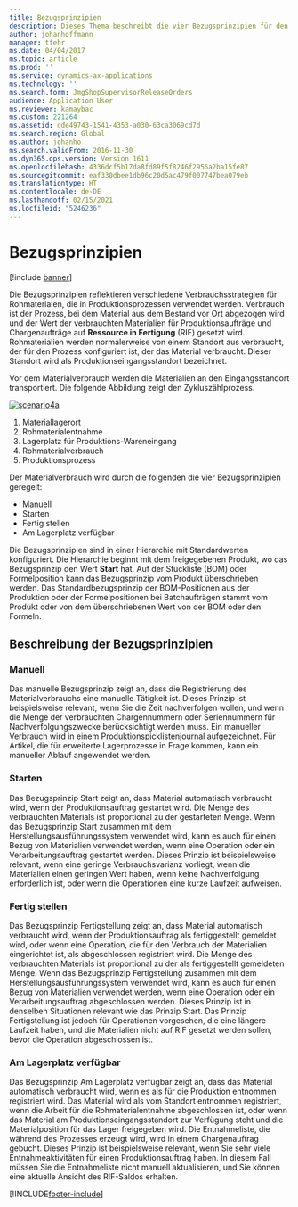 ```yaml
---
title: Bezugsprinzipien
description: Dieses Thema beschreibt die vier Bezugsprinzipien für den Rohmaterialverbrauch.
author: johanhoffmann
manager: tfehr
ms.date: 04/04/2017
ms.topic: article
ms.prod: ''
ms.service: dynamics-ax-applications
ms.technology: ''
ms.search.form: JmgShopSupervisorReleaseOrders
audience: Application User
ms.reviewer: kamaybac
ms.custom: 221264
ms.assetid: dde49743-1541-4353-a030-63ca3069cd7d
ms.search.region: Global
ms.author: johanho
ms.search.validFrom: 2016-11-30
ms.dyn365.ops.version: Version 1611
ms.openlocfilehash: 4336dcf5b17da8fd89f5f8246f2956a2ba15fe87
ms.sourcegitcommit: eaf330dbee1db96c20d5ac479f007747bea079eb
ms.translationtype: HT
ms.contentlocale: de-DE
ms.lasthandoff: 02/15/2021
ms.locfileid: "5246236"
---
```

# <a name="flushing-principles"></a>Bezugsprinzipien

[!include [banner](../includes/banner.md)]

Die Bezugsprinzipien reflektieren verschiedene Verbrauchsstrategien für Rohmaterialen, die in Produktionsprozessen verwendet werden. Verbrauch ist der Prozess, bei dem Material aus dem Bestand vor Ort abgezogen wird und der Wert der verbrauchten Materialien für Produktionsaufträge und Chargenaufträge auf **Ressource in Fertigung** (RIF) gesetzt wird. Rohmaterialien werden normalerweise von einem Standort aus verbraucht, der für den Prozess konfiguriert ist, der das Material verbraucht. Dieser Standort wird als Produktionseingangsstandort bezeichnet.

Vor dem Materialverbrauch werden die Materialien an den Eingangsstandort transportiert. Die folgende Abbildung zeigt den Zykluszählprozess.

[![scenario4a](./media/scenario4a.png)](./media/scenario4a.png)

1. Materiallagerort
2. Rohmaterialentnahme
3. Lagerplatz für Produktions-Wareneingang
4. Rohmaterialverbrauch
5. Produktionsprozess

Der Materialverbrauch wird durch die folgenden die vier Bezugsprinzipien geregelt:

- Manuell
- Starten
- Fertig stellen
- Am Lagerplatz verfügbar

Die Bezugsprinzipien sind in einer Hierarchie mit Standardwerten konfiguriert. Die Hierarchie beginnt mit dem freigegebenen Produkt, wo das Bezugsprinzip den Wert **Start** hat. Auf der Stückliste (BOM) oder Formelposition kann das Bezugsprinzip vom Produkt überschrieben werden. Das Standardbezugsprinzip der BOM-Positionen aus der Produktion oder der Formelpositionen bei Batchaufträgen stammt vom Produkt oder von dem überschriebenen Wert von der BOM oder den Formeln.

## <a name="description-of-the-flushing-principles"></a>Beschreibung der Bezugsprinzipien

### <a name="manual"></a>Manuell
Das manuelle Bezugsprinzip zeigt an, dass die Registrierung des Materialverbrauchs eine manuelle Tätigkeit ist. Dieses Prinzip ist beispielsweise relevant, wenn Sie die Zeit nachverfolgen wollen, und wenn die Menge der verbrauchten Chargennummern oder Seriennummern für Nachverfolgungszwecke berücksichtigt werden muss. Ein manueller Verbrauch wird in einem Produktionspicklistenjournal aufgezeichnet. Für Artikel, die für erweiterte Lagerprozesse in Frage kommen, kann ein manueller Ablauf angewendet werden.

### <a name="start"></a>Starten
Das Bezugsprinzip Start zeigt an, dass Material automatisch verbraucht wird, wenn der Produktionsauftrag gestartet wird. Die Menge des verbrauchten Materials ist proportional zu der gestarteten Menge. Wenn das Bezugsprinzip Start zusammen mit dem Herstellungsausführungssystem verwendet wird, kann es auch für einen Bezug von Materialien verwendet werden, wenn eine Operation oder ein Verarbeitungsauftrag gestartet werden. Dieses Prinzip ist beispielsweise relevant, wenn eine geringe Verbrauchsvarianz vorliegt, wenn die Materialien einen geringen Wert haben, wenn keine Nachverfolgung erforderlich ist, oder wenn die Operationen eine kurze Laufzeit aufweisen. 

### <a name="finish"></a>Fertig stellen
Das Bezugsprinzip Fertigstellung zeigt an, dass Material automatisch verbraucht wird, wenn der Produktionsauftrag als fertiggestellt gemeldet wird, oder wenn eine Operation, die für den Verbrauch der Materialien eingerichtet ist, als abgeschlossen registriert wird. Die Menge des verbrauchten Materials ist proportional zu der als fertiggestellt gemeldeten Menge. Wenn das Bezugsprinzip Fertigstellung zusammen mit dem Herstellungsausführungssystem verwendet wird, kann es auch für einen Bezug von Materialien verwendet werden, wenn eine Operation oder ein Verarbeitungsauftrag abgeschlossen werden. Dieses Prinzip ist in denselben Situationen relevant wie das Prinzip Start. Das Prinzip Fertigstellung ist jedoch für Operationen vorgesehen, die eine längere Laufzeit haben, und die Materialien nicht auf RIF gesetzt werden sollen, bevor die Operation abgeschlossen ist. 

### <a name="available-at-location"></a>Am Lagerplatz verfügbar
Das Bezugsprinzip Am Lagerplatz verfügbar zeigt an, dass das Material automatisch verbraucht wird, wenn es als für die Produktion entnommen registriert wird. Das Material wird als vom Standort entnommen registriert, wenn die Arbeit für die Rohmaterialentnahme abgeschlossen ist, oder wenn das Material am Produktionseingangsstandort zur Verfügung steht und die Materialposition für das Lager freigegeben wird. Die Entnahmeliste, die während des Prozesses erzeugt wird, wird in einem Chargenauftrag gebucht. Dieses Prinzip ist beispielsweise relevant, wenn Sie sehr viele Entnahmeaktivitäten für einen Produktionsauftrag haben. In diesem Fall müssen Sie die Entnahmeliste nicht manuell aktualisieren, und Sie können eine aktuelle Ansicht des RIF-Saldos erhalten.


[!INCLUDE[footer-include](../../includes/footer-banner.md)]